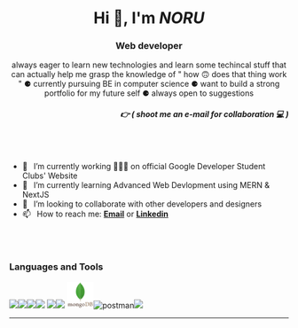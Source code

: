 

<h1 align="center"> Hi 👋, I'm <em> NORU </em></h1>
<h3 align="center"> Web developer  </h3>


 <p align="center"> always eager to learn new technologies and learn some techincal stuff that can actually  
 help me grasp the knowledge of " how 🙃 does that thing work " ⚈ currently pursuing BE in computer science
 ⚈ want to build a strong portfolio for my future self ⚈ always open to suggestions </p>
 <h5 align="right"> 👉 ( shoot me an e-mail for collaboration 💻 ) </h5> <br><br>



- 🔭 &ensp;I’m currently working 👨🏽‍💻 on official Google Developer Student Clubs' Website <br> 
- 🌱 &ensp;I’m currently learning Advanced Web Devlopment using MERN  & NextJS
- 👯 &ensp;I’m looking to collaborate with other developers and designers
- 📫 &ensp;How to reach me: [**Email**][email] or [**Linkedin**][linkedin]

<br />
<br />

### Languages and Tools

<img src="https://img.icons8.com/color/48/000000/c-plus-plus-logo.png"/><img src="https://img.icons8.com/color/48/000000/javascript.png"/><img src="https://img.icons8.com/color/48/000000/python.png"/><img src="https://img.icons8.com/color/48/000000/html-5.png"/> <img src="https://img.icons8.com/color/48/000000/css3.png"/><img src="https://img.icons8.com/color/48/000000/bootstrap.png"/>
<img src="https://raw.githubusercontent.com/devicons/devicon/master/icons/mongodb/mongodb-original-wordmark.svg" alt="mongodb" width="48" height="48"/><img src="https://www.vectorlogo.zone/logos/getpostman/getpostman-icon.svg" alt="postman" width="45" height="45"/><img src="https://img.icons8.com/color/48/000000/figma--v1.png"/>



---




[linkedin]: https://www.linkedin.com/in/yasier-ansari-711076222
[github]: https://github.com/yasier-ansari
[email]: mailto:contact.yasier@gmail.com

